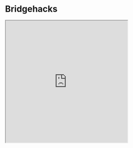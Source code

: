 # Bridgehacks
<html>
    <head>
        <title>My Great Game</title>
    </head>
    <body>
    <iframe src="https://playcanv.as/p/61fb1da9/"width="400" height="400">
</iframe>
    </body>
</html>
